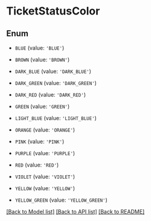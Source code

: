 # TicketStatusColor


## Enum

* `BLUE` (value: `'BLUE'`)

* `BROWN` (value: `'BROWN'`)

* `DARK_BLUE` (value: `'DARK_BLUE'`)

* `DARK_GREEN` (value: `'DARK_GREEN'`)

* `DARK_RED` (value: `'DARK_RED'`)

* `GREEN` (value: `'GREEN'`)

* `LIGHT_BLUE` (value: `'LIGHT_BLUE'`)

* `ORANGE` (value: `'ORANGE'`)

* `PINK` (value: `'PINK'`)

* `PURPLE` (value: `'PURPLE'`)

* `RED` (value: `'RED'`)

* `VIOLET` (value: `'VIOLET'`)

* `YELLOW` (value: `'YELLOW'`)

* `YELLOW_GREEN` (value: `'YELLOW_GREEN'`)

[[Back to Model list]](../README.md#documentation-for-models) [[Back to API list]](../README.md#documentation-for-api-endpoints) [[Back to README]](../README.md)


